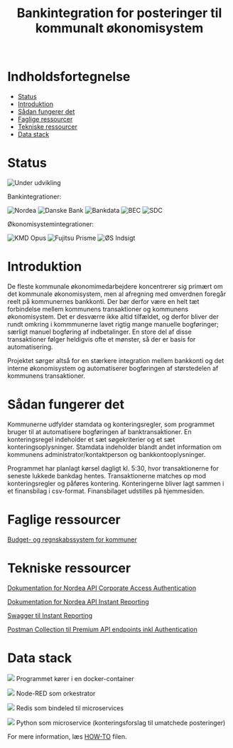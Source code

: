 <h1 align="center"> Bankintegration for posteringer til kommunalt økonomisystem </h1> <br>

# Indholdsfortegnelse

- [Status](#status)
- [Introduktion](#introduktion)
- [Sådan fungerer det](#sådan-fungerer-det)
- [Faglige ressourcer](#faglige-ressourcer)
- [Tekniske ressourcer](#tekniske-ressourcer)
- [Data stack](#data-stack)

# Status

![Under udvikling](https://img.shields.io/badge/Under%20udvikling-red)

Bankintegrationer:

![Nordea](https://img.shields.io/badge/Nordea-OK-green)
![Danske Bank](https://img.shields.io/badge/Danske_Bank-Mangler-red)
![Bankdata](https://img.shields.io/badge/Bankdata-Mangler-red)
![BEC](https://img.shields.io/badge/BEC-Mangler-red)
![SDC](https://img.shields.io/badge/SDC-Mangler-red)

Økonomisystemintegrationer:

![KMD Opus](https://img.shields.io/badge/KMD_Opus-OK-green)
![Fujitsu Prisme](https://img.shields.io/badge/Fujitsu_Prisme-Mangler-red)
![ØS Indsigt](https://img.shields.io/badge/ØS_Indsigt-Mangler-red)

# Introduktion

De fleste kommunale økonomimedarbejdere koncentrerer sig primært om det kommunale økonomisystem, men al afregning med omverdnen foregår reelt på kommunernes bankkonti.
Der bør derfor være en helt tæt forbindelse mellem kommunens transaktioner og kommunens økonomisystem.
Det er desværre ikke altid tilfældet, og derfor bliver der rundt omkring i kommmunerne lavet rigtig mange manuelle bogføringer; særligt manuel bogføring af indbetalinger.
En store del af disse transaktioner følger heldigvis ofte et mønster, så der er basis for automatisering.

Projektet sørger altså for en stærkere integration mellem bankkonti og det interne økonomisystem og automatiserer bogføringen af størstedelen af kommunens transaktioner.

# Sådan fungerer det

Kommunerne udfylder stamdata og konteringsregler, som programmet bruger til at automatisere bogføringen af banktransaktioner.
En konteringsregel indeholder et sæt søgekriterier og et sæt konteringsoplysninger.
Stamdata indeholder blandt andet information om kommunens administrator/kontaktperson og bankkontooplysninger.

Programmet har planlagt kørsel dagligt kl. 5:30, hvor transaktionerne for seneste lukkede bankdag hentes.
Transaktionerne matches op mod konteringsregler og påføres kontering.
Konteringerne bliver lagt sammen i et finansbilag i csv-format.
Finansbilaget udstilles på hjemmesiden.

# Faglige ressourcer

[Budget- og regnskabssystem for kommuner](https://budregn.im.dk/budget-og-regnskabssystem-for-kommuner/)

# Tekniske ressourcer

[Dokumentation for Nordea API Corporate Access Authentication](https://developer.nordeaopenbanking.com/documentation?api=Corporate%20Access%20Authorization%20API)

[Dokumentation for Nordea API Instant Reporting](https://developer.nordeaopenbanking.com/documentation?api=Instant%20Reporting%20API)

[Swagger til Instant Reporting](https://developer.nordeaopenbanking.com/files/api-docs/xs2a-business-instant_reporting-v4-swagger.yaml)

[Postman Collection til Premium API endpoints inkl Authentication](https://raw.githubusercontent.com/NordeaOB/swaggers/master/Premium%20Corporate%20Access%20Authorization%20API%20with%20Accounts%20API%20and%20Payments%20API.postman_collection.json)

# Data stack

![](https://avatars.githubusercontent.com/u/5429470?s=36&v=4)  Programmet kører i en docker-container

![](https://avatars.githubusercontent.com/u/5375661?s=36&v=4)  Node-RED som orkestrator

![](https://avatars.githubusercontent.com/u/1529926?s=36&v=4)  Redis som bindeled til microservices

![](https://avatars.githubusercontent.com/u/1525981?s=36&v=4)  Python som microservice (konteringsforslag til umatchede posteringer)

For mere information, læs [HOW-TO](/docs/HOW-TO.md) filen.
